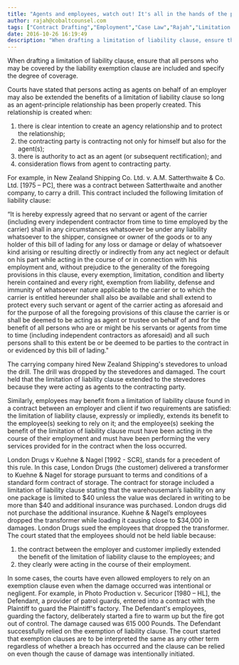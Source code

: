 ```yaml
---
title: "Agents and employees, watch out! It's all in the hands of the principal..."
author: rajah@cobaltcounsel.com
tags: ["Contract Drafting","Employment","Case Law","Rajah","Limitation of Liabilitgy"]
date: 2016-10-26 16:19:49
description: "When drafting a limitation of liability clause, ensure that all persons who may be covered by the liability exemption clause are included and specify t..."
---
```


When drafting a limitation of liability clause, ensure that all persons who may be covered by the liability exemption clause are included and specify the degree of coverage.

Courts have stated that persons acting as agents on behalf of an employer may also be extended the benefits of a limitation of liability clause so long as an agent-principle relationship has been properly created. This relationship is created when:

1. there is clear intention to create an agency relationship and to protect the relationship;
2. the contracting party is contracting not only for himself but also for the agent(s);
3. there is authority to act as an agent (or subsequent rectification); and
4. consideration flows from agent to contracting party.

For example, in New Zealand Shipping Co. Ltd. v. A.M. Satterthwaite &amp; Co. Ltd. [1975 – PC], there was a contract between Satterthwaite and another company, to carry a drill. This contract included the following limitation of liability clause:

“It is hereby expressly agreed that no servant or agent of the carrier (including every independent contractor from time to time employed by the carrier) shall in any circumstances whatsoever be under any liability whatsoever to the shipper, consignee or owner of the goods or to any holder of this bill of lading for any loss or damage or delay of whatsoever kind arising or resulting directly or indirectly from any act neglect or default on his part while acting in the course of or in connection with his employment and, without prejudice to the generality of the foregoing provisions in this clause, every exemption, limitation, condition and liberty herein contained and every right, exemption from liability, defense and immunity of whatsoever nature applicable to the carrier or to which the carrier is entitled hereunder shall also be available and shall extend to protect every such servant or agent of the carrier acting as aforesaid and for the purpose of all the foregoing provisions of this clause the carrier is or shall be deemed to be acting as agent or trustee on behalf of and for the benefit of all persons who are or might be his servants or agents from time to time (including independent contractors as aforesaid) and all such persons shall to this extent be or be deemed to be parties to the contract in or evidenced by this bill of lading."

The carrying company hired New Zealand Shipping's stevedores to unload the drill. The drill was dropped by the stevedores and damaged. The court held that the limitation of liability clause extended to the stevedores because they were acting as agents to the contracting party.

Similarly, employees may benefit from a limitation of liability clause found in a contract between an employer and client if two requirements are satisfied:
the limitation of liability clause, expressly or impliedly, extends its benefit to the employee(s) seeking to rely on it; and the employee(s) seeking the benefit of the limitation of liability clause must have been acting in the course of their employment and must have been performing the very services provided for in the contract when the loss occurred.

London Drugs v Kuehne &amp; Nagel [1992 - SCR], stands for a precedent of this rule. In this case, London Drugs (the customer) delivered a transformer to Kuehne &amp; Nagel for storage pursuant to terms and conditions of a standard form contract of storage. The contract for storage included a limitation of liability clause stating that the warehouseman’s liability on any one package is limited to $40 unless the value was declared in writing to be more than $40 and additional insurance was purchased. London drugs did not purchase the additional insurance. Kuehne &amp; Nagel’s employees dropped the transformer while loading it causing close to $34,000 in damages. London Drugs sued the employees that dropped the transformer. The court stated that the employees should not be held liable because:
1. the contract between the employer and customer impliedly extended the benefit of the limitation of liability clause to the employees; and
2. they clearly were acting in the course of their employment.

In some cases, the courts have even allowed employers to rely on an exemption clause even when the damage occurred was intentional or negligent. For example, in Photo Production v. Securicor [1980 – HL], the Defendant, a provider of patrol guards, entered into a contract with the Plaintiff to guard the Plaintiff's factory. The Defendant's employees, guarding the factory, deliberately started a fire to warm up but the fire got out of control. The damage caused was 615 000 Pounds. The Defendant successfully relied on the exemption of liability clause. The court started that exemption clauses are to be interpreted the same as any other term regardless of whether a breach has occurred and the clause can be relied on even though the cause of damage was intentionally initiated.